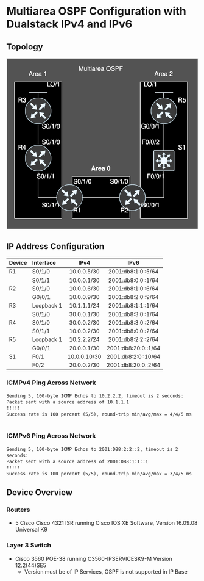 # Multiarea OSPF Configuration with Dualstack IPv4 and IPv6

## Topology
<p align="center">
    <img src="./images/Topology.svg" align:center>
</p>

## IP Address Configuration

| Device | Interface  | IPv4         | IPv6                |
|:-------|:-----------|:------------:|:-------------------:|
| R1     | S0/1/0     | 10.0.0.5/30  | 2001:db8:1:0::5/64  |
|        | S0/1/1     | 10.0.0.1/30  | 2001:db8:0:0::1/64  |
| R2     | S0/1/0     | 10.0.0.6/30  | 2001:db8:1:0::6/64  |
|        | G0/0/1     | 10.0.0.9/30  | 2001:db8:2:0::9/64  |
| R3     | Loopback 1 | 10.1.1.1/24  | 2001:db8:1:1::1/64  |
|        | S0/1/0     | 30.0.0.1/30  | 2001:db8:3:0::1/64  |
| R4     | S0/1/0     | 30.0.0.2/30  | 2001:db8:3:0::2/64  |
|        | S0/1/1     | 10.0.0.2/30  | 2001:db8:0:0::2/64  |
| R5     | Loopback 1 | 10.2.2.2/24  | 2001:db8:2:2::2/64  |
|        | G0/0/1     | 20.0.0.1/30  | 2001:db8:20:0::1/64 |
| S1     | F0/1       | 10.0.0.10/30 | 2001:db8:2:0::10/64 |
|        | F0/2       | 20.0.0.2/30  | 2001:db8:20:0::2/64 |

### ICMPv4 Ping Across Network
```
Sending 5, 100-byte ICMP Echos to 10.2.2.2, timeout is 2 seconds:
Packet sent with a source address of 10.1.1.1
!!!!!
Success rate is 100 percent (5/5), round-trip min/avg/max = 4/4/5 ms
``` 
#
### ICMPv6 Ping Across Network
```
Sending 5, 100-byte ICMP Echos to 2001:DB8:2:2::2, timeout is 2 seconds:
Packet sent with a source address of 2001:DB8:1:1::1
!!!!!
Success rate is 100 percent (5/5), round-trip min/avg/max = 3/4/5 ms
``` 

## Device Overview
### Routers
* 5 Cisco Cisco 4321 ISR running Cisco IOS XE Software, Version 16.09.08 Universal K9
### Layer 3 Switch
* Cisco 3560 POE-38 running C3560-IPSERVICESK9-M Version 12.2(44)SE5
    * Version must be of IP Services, OSPF is not supported in IP Base
#
